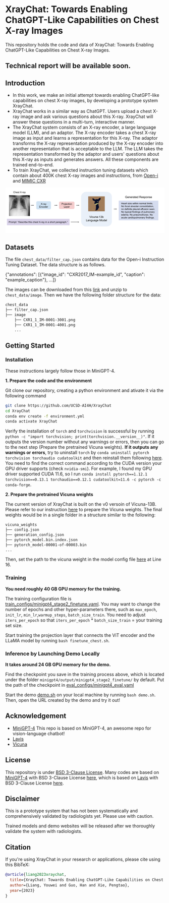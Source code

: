 # XrayChat: Towards Enabling ChatGPT-Like Capabilities on Chest X-ray Images

This repository holds the code and data of XrayChat: Towards Enabling ChatGPT-Like Capabilities on Chest X-ray Images.

## Technical report will be available soon. 


## Introduction
- In this work, we make an initial attempt towards enabling ChatGPT-like capabilities on chest X-ray images, by developing a prototype system XrayChat.
- XrayChat works in a similar way as ChatGPT. Users upload a chest X-ray image and ask various questions about this X-ray. XrayChat will answer these questions in a multi-turn, interactive manner. 
- The XrayChat system consists of an X-ray encoder, a large language model (LLM), and an adaptor. The X-ray encoder takes a chest X-ray image as input and learns a representation for this X-ray. The adaptor transforms the X-ray representation produced by the X-ray encoder  into another  representation that is acceptable to the  LLM. The LLM takes the  representation transformed by the adaptor and users' questions about this X-ray as inputs and generates answers. All these components are trained end-to-end.
- To train XrayChat, we collected   instruction tuning datasets which contain about 400K chest X-ray images and instructions, from [Open-i](https://openi.nlm.nih.gov/faq#collection) and [MIMIC CXR](https://physionet.org/content/mimic-cxr/2.0.0/)


![overview](xraychat_overview.png)

## Datasets

The file `chest_data/filter_cap.json` contains data for the Open-i Instruction Tuning Dataset. The data structure is as follows. 

{"annotations": [{"image_id": "CXR2017_IM-example_id", "caption": "example_caption"}, ...]}

The images can be downloaded from this [link](https://openi.nlm.nih.gov/imgs/collections/NLMCXR_png.tgz) and unzip to `chest_data/image`. Then we have the following folder structure for the data:

```
chest_data
├── filter_cap.json
├── image
    ├── CXR1_1_IM-0001-3001.png
    ├── CXR1_1_IM-0001-4001.png
    ...
```

## Getting Started
### Installation
These instructions largely follow those in MiniGPT-4.

**1. Prepare the code and the environment**

Git clone our repository, creating a python environment and ativate it via the following command

```bash
git clone https://github.com/UCSD-AI4H/XrayChat
cd XrayChat
conda env create -f environment.yml
conda activate XrayChat
```

Verify the installation of `torch` and `torchvision` is successful by running `python -c "import torchvision; print(torchvision.__version__)"`. If it outputs the version number without any warnings or errors, then you can go to the next step (Prepare the pretrained Vicuna weights). __If it outputs any warnings or errors__, try to uninstall `torch` by `conda uninstall pytorch torchvision torchaudio cudatoolkit` and then reinstall them following [here](https://pytorch.org/get-started/previous-versions/#v1121). You need to find the correct command according to the CUDA version your GPU driver supports (check `nvidia-smi`). For example, I found my GPU driver supported CUDA 11.6, so I run `conda install pytorch==1.12.1 torchvision==0.13.1 torchaudio==0.12.1 cudatoolkit=11.6 -c pytorch -c conda-forge`.


**2. Prepare the pretrained Vicuna weights**

The current version of XrayChat is built on the v0 versoin of Vicuna-13B.
Please refer to our instruction [here](PrepareVicuna.md) 
to prepare the Vicuna weights.
The final weights would be in a single folder in a structure similar to the following:

```
vicuna_weights
├── config.json
├── generation_config.json
├── pytorch_model.bin.index.json
├── pytorch_model-00001-of-00003.bin
...   
```

Then, set the path to the vicuna weight in the model config file 
[here](minigpt4/configs/models/minigpt4.yaml#L16) at Line 16.

### Training
**You need roughly 40 GB GPU memory for the training.** 

The training configuration file is [train_configs/minigpt4_stage2_finetune.yaml](train_configs/minigpt4_stage2_finetune.yaml). You may want to change the number of epochs and other hyper-parameters there, such as `max_epoch`, `init_lr`, `min_lr`,`warmup_steps`, `batch_size_train`. You need to adjust `iters_per_epoch` so that `iters_per_epoch` * `batch_size_train` = your training set size.

Start training the projection layer that connects the ViT encoder and the LLaMA model by running `bash finetune_chest.sh`. 

### Inference by Launching Demo Locally

**It takes around 24 GB GPU memory for the demo.**

Find the checkpoint you save in the training process above, which is located under the folder `minigpt4/output/minigpt4_stage2_finetune/` by default. Put the path of the checkpoint in [eval_configs/minigpt4_eval.yaml](eval_configs/minigpt4_eval.yaml#L11)

Start the demo [demo.sh](demo.sh) on your local machine by running `bash demo.sh`. Then, open the URL created by the demo and try it out!


## Acknowledgement

+ [MiniGPT-4](https://minigpt-4.github.io/) This repo is based on MiniGPT-4, an awesome repo for vision-language chatbot!
+ [Lavis](https://github.com/salesforce/LAVIS)
+ [Vicuna](https://github.com/lm-sys/FastChat)


## License
This repository is under [BSD 3-Clause License](LICENSE.md).
Many codes are based on [MiniGPT-4](https://github.com/Vision-CAIR/MiniGPT-4) with BSD 3-Clause License [here](LICENSE_MiniGPT4.md), which is based on [Lavis](https://github.com/salesforce/LAVIS) with 
BSD 3-Clause License [here](LICENSE_Lavis.md).


## Disclaimer

This is a prototype system that has not been systematically and comprehensively validated by radiologists yet. Please use with caution. 

Trained models and demo websites will be released after we thoroughly validate the system with radiologists.


## Citation

If you're using XrayChat in your research or applications, please cite using this BibTeX:
```bibtex
@article{liang2023xraychat,
  title={XrayChat: Towards Enabling ChatGPT-Like Capabilities on Chest X-ray Images},
  author={Liang, Youwei and Guo, Han and Xie, Pengtao},
  year={2023}
}
